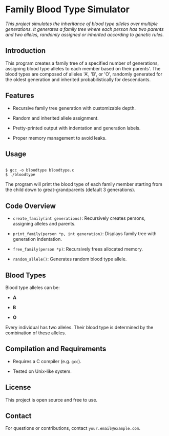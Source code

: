 # Family Blood Type Simulator

*This project simulates the inheritance of blood type alleles over multiple generations. It generates a family tree where each person has two parents and two alleles, randomly assigned or inherited according to genetic rules.*

## Introduction

This program creates a family tree of a specified number of generations, assigning blood type alleles to each member based on their parents'. The blood types are composed of alleles 'A', 'B', or 'O', randomly generated for the oldest generation and inherited probabilistically for descendants.

## Features

- Recursive family tree generation with customizable depth.

- Random and inherited allele assignment.

- Pretty-printed output with indentation and generation labels.

- Proper memory management to avoid leaks.

## Usage

```

$ gcc -o bloodtype bloodtype.c
$ ./bloodtype

```

The program will print the blood type of each family member starting from the child down to great-grandparents (default 3 generations).

## Code Overview

- `create_family(int generations)`: Recursively creates persons, assigning alleles and parents.

- `print_family(person *p, int generation)`: Displays family tree with generation indentation.

- `free_family(person *p)`: Recursively frees allocated memory.

- `random_allele()`: Generates random blood type allele.

## Blood Types

Blood type alleles can be:

- **A**

- **B**

- **O**

Every individual has two alleles. Their blood type is determined by the combination of these alleles.

## Compilation and Requirements

- Requires a C compiler (e.g. `gcc`).

- Tested on Unix-like system.

## License

This project is open source and free to use.

## Contact

For questions or contributions, contact `your.email@example.com`.
